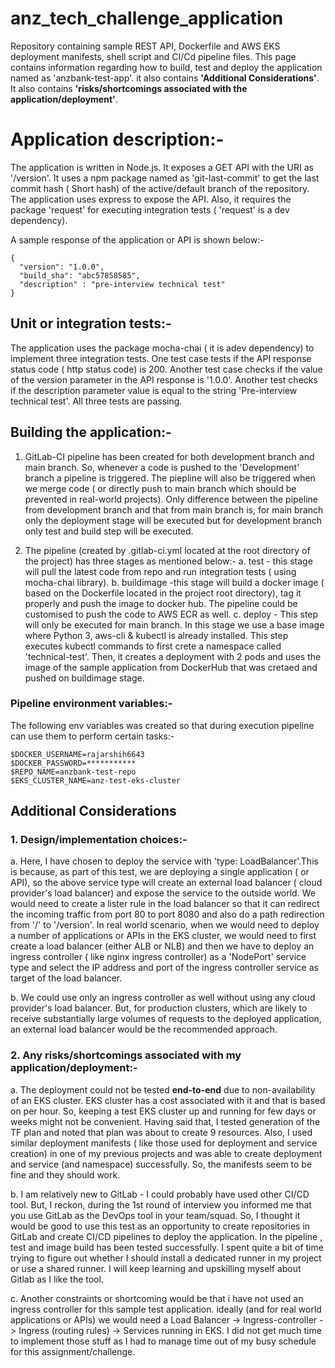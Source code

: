 # anz_tech_challenge_application

Repository containing sample REST API, Dockerfile and AWS EKS deployment manifests, shell script and CI/Cd pipeline files. This page contains information regarding how to build, test and deploy the application named as 'anzbank-test-app'. it also contains **'Additional Considerations'**. It also contains **'risks/shortcomings associated with the application/deployment'**.

# Application description:-

The application is written in Node.js. It exposes a GET API with the URI as '/version'. It uses a npm package named as 'git-last-commit' to get the last commit hash ( Short hash) of the active/default branch of the repository. The application uses express to expose the API. Also, it requires the package 'request' for executing integration tests ( 'request' is a dev dependency).

A sample response of the application or API is shown below:-

```
{
  "version": "1.0.0",
  "build_sha": "abc57858585",
  "description" : "pre-interview technical test"
}

```
## Unit or integration tests:-
The application uses the package mocha-chai ( it is adev dependency) to implement three integration tests. One test case tests if the API response status code ( http status code) is 200. Another test case checks if the value of the version parameter in the API response is '1.0.0'. Another test checks if the description parameter value is equal to the string 'Pre-interview technical test'. All three tests are passing.

## Building the application:-
1. GitLab-CI pipeline has been created for both development branch and main branch. So, whenever a code is pushed to the 'Development' branch a pipeline is triggered. The piepline will also be triggered when we merge code ( or directly push to main branch which should be prevented in real-world projects). Only difference between the pipeline from development branch and that from main branch is, for main branch only the deployment stage will be executed but for development branch only test and build step will be executed.

2. The pipeline (created by .gitlab-ci.yml located at the root directory of the project) has three stages as mentioned below:-
   a. test - this stage will pull the latest code from repo and run integration tests ( using mocha-chai library). 
   b. buildimage -this stage will build a docker image ( based on the Dockerfile located in the project root directory), tag it properly and push the image to docker hub. The pipeline could be customised to push the code to AWS ECR as well.
   c. deploy - This step will only be executed for main branch. In this stage we use a base image where Python 3, aws-cli & kubectl is already installed. This step executes kubectl commands to first crete a namespace called 'technical-test'. Then, it creates a deployment with 2 pods and uses the image of the sample application from DockerHub that was cretaed and pushed on buildimage stage. 

### Pipeline environment variables:-
The following env variables was created so that during execution pipeline can use them to perform certain tasks:-

```
$DOCKER_USERNAME=rajarshih6643
$DOCKER_PASSWORD=***********
$REPO_NAME=anzbank-test-repo
$EKS_CLUSTER_NAME=anz-test-eks-cluster

```

## Additional Considerations
 
### 1. Design/implementation choices:-
a.  Here, I have chosen to deploy the service with 'type: LoadBalancer'.This is because, as part of this test, we are  deploying a single application ( or API), so the above service type will create an external load balancer ( cloud provider's load balancer) and expose the service to the outside world. We would need to create a lister rule in the load balancer so that it can redirect the incoming traffic from port 80 to port 8080 and also do a path redirection from '/' to '/version'. In real world scenario, when we would need to deploy a number of applications or APIs in the EKS cluster, we would need to first create a load balancer (either ALB or NLB) and then we have to deploy an ingress controller ( like nginx ingress controller) as a 'NodePort' service type and select the IP address and port of the ingress controller service as target of the load balancer.

b. We could use only an ingress controller as well without using any cloud provider's load balancer. But, for production  clusters, which are likely to receive substantially large volumes of requests to the deployed application, an external load balancer would be the recommended approach.    

### 2. Any risks/shortcomings associated with my application/deployment:-
a. The deployment could not be tested **end-to-end** due to non-availability of an EKS cluster. EKS cluster has a cost associated with it and that is based on per hour. So, keeping a test EKS cluster up and running for few days or weeks might not be convenient. Having said that, I tested generation of the TF plan and noted that plan was about to create 9 resources. Also, I used similar deployment manifests ( like those used for deployment and service creation) in one of my previous projects and was able to create deployment and service (and namespace) successfully. So, the manifests seem to be fine and they should work.

b. I am relatively new to GitLab - I could probably have used other CI/CD tool. But, I reckon, during the 1st round of interview you informed me that you use GitLab as the DevOps tool in your team/squad. So, I thought it would be good to use this test as an opportunity to create repositories in GitLab and create CI/CD pipelines to deploy the application. In the pipeline , test and image build has been tested successfully. I spent quite a bit of time trying to figure out whether I should install a dedicated runner in my project or use a shared runner. I will keep learning and upskilling myself about Gitlab as I like the tool.

c. Another constraints or shortcoming would be that i have not used an ingress controller for this sample test application. ideally (and for real world applications or APIs) we would need a Load Balancer -> Ingress-controller -> Ingress (routing rules) -> Services running in EKS. I did not get much time to implement those stuff as I had to manage time out of my busy schedule for this assignment/challenge.

